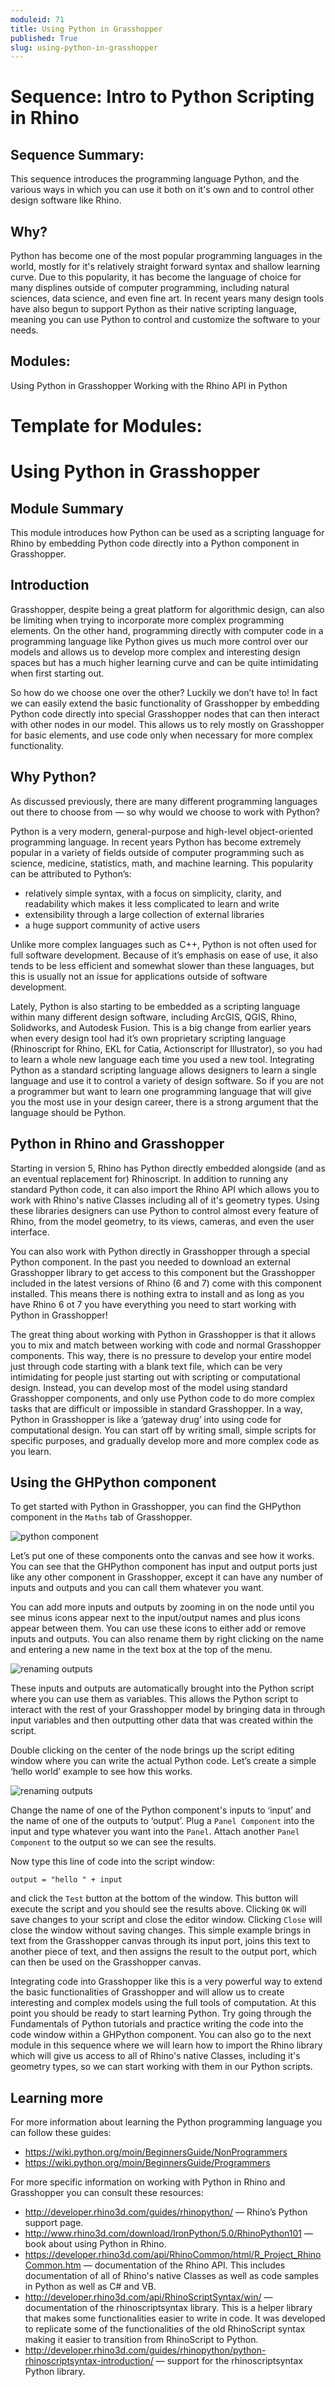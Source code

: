 ```yaml
---
moduleid: 71
title: Using Python in Grasshopper
published: True
slug: using-python-in-grasshopper
---
```


# Sequence: Intro to Python Scripting in Rhino

## Sequence Summary:

This sequence introduces the programming language Python, and the various ways in which you can use it both on it's own and to control other design software like Rhino.

## Why?

Python has become one of the most popular programming languages in the world, mostly for it's relatively straight forward syntax and shallow learning curve. Due to this popularity, it has become the language of choice for many displines outside of computer programming, including natural sciences, data science, and even fine art. In recent years many design tools have also begun to support Python as their native scripting language, meaning you can use Python to control and customize the software to your needs.

## Modules:

Using Python in Grasshopper
Working with the Rhino API in Python

# Template for Modules:

# Using Python in Grasshopper

## Module Summary

This module introduces how Python can be used as a scripting language for Rhino by embedding Python code directly into a Python component in Grasshopper.

## Introduction

Grasshopper, despite being a great platform for algorithmic design, can also be limiting when trying to incorporate more complex programming elements. On the other hand, programming directly with computer code in a programming language like Python gives us much more control over our models and allows us to develop more complex and interesting design spaces but has a much higher learning curve and can be quite intimidating when first starting out.

So how do we choose one over the other? Luckily we don’t have to! In fact we can easily extend the basic functionality of Grasshopper by embedding Python code directly into special Grasshopper nodes that can then interact with other nodes in our model. This allows us to rely mostly on Grasshopper for basic elements, and use code only when necessary for more complex functionality.

## Why Python?

As discussed previously, there are many different programming languages out there to choose from — so why would we choose to work with Python?

Python is a very modern, general-purpose and high-level object-oriented programming language. In recent years Python has become extremely popular in a variety of fields outside of computer programming such as science, medicine, statistics, math, and machine learning. This popularity can be attributed to Python’s:

- relatively simple syntax, with a focus on simplicity, clarity, and readability which makes it less complicated to learn and write
- extensibility through a large collection of external libraries
- a huge support community of active users

Unlike more complex languages such as C++, Python is not often used for full software development. Because of it’s emphasis on ease of use, it also tends to be less efficient and somewhat slower than these languages, but this is usually not an issue for applications outside of software development.

Lately, Python is also starting to be embedded as a scripting language within many different design software, including ArcGIS, QGIS, Rhino, Solidworks, and Autodesk Fusion. This is a big change from earlier years when every design tool had it’s own proprietary scripting language (Rhinoscript for Rhino, EKL for Catia, Actionscript for Illustrator), so you had to learn a whole new language each time you used a new tool. Integrating Python as a standard scripting language allows designers to learn a single language and use it to control a variety of design software. So if you are not a programmer but want to learn one programming language that will give you the most use in your design career, there is a strong argument that the language should be Python.

## Python in Rhino and Grasshopper

Starting in version 5, Rhino has Python directly embedded alongside (and as an eventual replacement for) Rhinoscript. In addition to running any standard Python code, it can also import the Rhino API which allows you to work with Rhino's native Classes including all of it's geometry types. Using these libraries designers can use Python to control almost every feature of Rhino, from the model geometry, to its views, cameras, and even the user interface.

You can also work with Python directly in Grasshopper through a special Python component. In the past you needed to download an external Grasshopper library to get access to this component but the Grasshopper included in the latest versions of Rhino (6 and 7) come with this component installed. This means there is nothing extra to install and as long as you have Rhino 6 ot 7 you have everything you need to start working with Python in Grasshopper!

The great thing about working with Python in Grasshopper is that it allows you to mix and match between working with code and normal Grasshopper components. This way, there is no pressure to develop your entire model just through code starting with a blank text file, which can be very intimidating for people just starting out with scripting or computational design. Instead, you can develop most of the model using standard Grasshopper components, and only use Python code to do more complex tasks that are difficult or impossible in standard Grasshopper. In a way, Python in Grasshopper is like a ‘gateway drug’ into using code for computational design. You can start off by writing small, simple scripts for specific purposes, and gradually develop more and more complex code as you learn.

## Using the GHPython component

To get started with Python in Grasshopper, you can find the GHPython component in the `Maths` tab of Grasshopper.

![python component](images/python_component.png#img-full)

Let’s put one of these components onto the canvas and see how it works. You can see that the GHPython component has input and output ports just like any other component in Grasshopper, except it can have any number of inputs and outputs and you can call them whatever you want.

You can add more inputs and outputs by zooming in on the node until you see minus icons appear next to the input/output names and plus icons appear between them. You can use these icons to either add or remove inputs and outputs. You can also rename them by right clicking on the name and entering a new name in the text box at the top of the menu.

![renaming outputs](images/renaming_outputs.png#img-full)

These inputs and outputs are automatically brought into the Python script where you can use them as variables. This allows the Python script to interact with the rest of your Grasshopper model by bringing data in through input variables and then outputting other data that was created within the script.

Double clicking on the center of the node brings up the script editing window where you can write the actual Python code. Let’s create a simple ‘hello world’ example to see how this works.

![renaming outputs](images/hello_world.png#img-full)

Change the name of one of the Python component's inputs to ‘input’ and the name of one of the outputs to ‘output’. Plug a `Panel Component` into the input and type whatever you want into the `Panel`. Attach another `Panel Component` to the output so we can see the results.

Now type this line of code into the script window:

```
output = "hello " + input
```

and click the `Test` button at the bottom of the window. This button will execute the script and you should see the results above. Clicking `OK` will save changes to your script and close the editor window. Clicking `Close` will close the window without saving changes. This simple example brings in text from the Grasshopper canvas through its input port, joins this text to another piece of text, and then assigns the result to the output port, which can then be used on the Grasshopper canvas.

Integrating code into Grasshopper like this is a very powerful way to extend the basic functionalities of Grasshopper and will allow us to create interesting and complex models using the full tools of computation. At this point you should be ready to start learning Python. Try going through the Fundamentals of Python tutorials and practice writing the code into the code window within a GHPython component. You can also go to the next module in this sequence where we will learn how to import the Rhino library which will give us access to all of Rhino's native Classes, including it's geometry types, so we can start working with them in our Python scripts.

## Learning more

For more information about learning the Python programming language you can follow these guides:

- https://wiki.python.org/moin/BeginnersGuide/NonProgrammers
- https://wiki.python.org/moin/BeginnersGuide/Programmers

For more specific information on working with Python in Rhino and Grasshopper you can consult these resources:

- http://developer.rhino3d.com/guides/rhinopython/ — Rhino’s Python support page.
- http://www.rhino3d.com/download/IronPython/5.0/RhinoPython101 — book about using Python in Rhino.
- https://developer.rhino3d.com/api/RhinoCommon/html/R_Project_RhinoCommon.htm — documentation of the Rhino API. This includes documentation of all of Rhino's native Classes as well as code samples in Python as well as C# and VB.
- http://developer.rhino3d.com/api/RhinoScriptSyntax/win/ — documentation of the rhinoscriptsyntax library. This is a helper library that makes some functionalities easier to write in code. It was developed to replicate some of the functionalities of the old RhinoScript syntax making it easier to transition from RhinoScript to Python.
- http://developer.rhino3d.com/guides/rhinopython/python-rhinoscriptsyntax-introduction/ — support for the rhinoscriptsyntax Python library.
